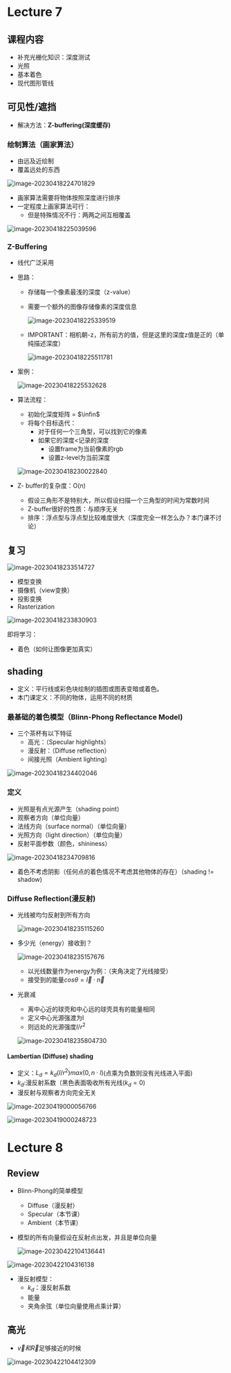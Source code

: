 # Lecture 7

## 课程内容

- 补充光栅化知识：深度测试
- 光照
- 基本着色
- 现代图形管线



## 可见性/遮挡

- 解决方法：**Z-buffering(深度缓存)**

### 绘制算法（画家算法）

- 由远及近绘制
- 覆盖远处的东西

![image-20230418224701829](http://typora-yy.oss-cn-hangzhou.aliyuncs.com/img/image-20230418224701829.png)

- 画家算法需要将物体按照深度进行排序
- 一定程度上画家算法可行：
  - 但是特殊情况不行：两两之间互相覆盖

![image-20230418225039596](http://typora-yy.oss-cn-hangzhou.aliyuncs.com/img/image-20230418225039596.png)

### Z-Buffering

- 线代广泛采用

- 思路：

  - 存储每一个像素最浅的深度（z-value）

  - 需要一个额外的图像存储像素的深度信息

    ![image-20230418225339519](http://typora-yy.oss-cn-hangzhou.aliyuncs.com/img/image-20230418225339519.png)

  - IMPORTANT：相机朝-z，所有前方的值，但是这里的深度z值是正的（单纯描述深度）

    ![image-20230418225511781](http://typora-yy.oss-cn-hangzhou.aliyuncs.com/img/image-20230418225511781.png)

- 案例：

  ![image-20230418225532628](http://typora-yy.oss-cn-hangzhou.aliyuncs.com/img/image-20230418225532628.png)

- 算法流程：

  - 初始化深度矩阵 = $\infin$
  - 将每个目标迭代：
    - 对于任何一个三角型，可以找到它的像素
    - 如果它的深度<记录的深度
      - 设置frame为当前像素的rgb
      - 设置z-level为当前深度

  ![image-20230418230022840](http://typora-yy.oss-cn-hangzhou.aliyuncs.com/img/image-20230418230022840.png)

- Z- buffer的复杂度：O(n)

  - 假设三角形不是特别大，所以假设扫描一个三角型的时间为常数时间
  - Z-buffer很好的性质：与顺序无关
  - 排序：浮点型与浮点型比较难度很大（深度完全一样怎么办？本门课不讨论）



## 复习

![image-20230418233514727](http://typora-yy.oss-cn-hangzhou.aliyuncs.com/img/image-20230418233514727.png)

- 模型变换
- 摄像机（view变换）
- 投影变换
- Rasterization

![image-20230418233830903](http://typora-yy.oss-cn-hangzhou.aliyuncs.com/img/image-20230418233830903.png)

即将学习：

- 着色（如何让图像更加真实）



## shading

- 定义：平行线或彩色块绘制的插图或图表变暗或着色。
- 本门课定义：不同的物体，运用不同的材质



### 最基础的着色模型（Blinn-Phong Reflectance Model)

- 三个茶杯有以下特征
  - 高光：（Specular highlights）
  - 漫反射：（Diffuse reflection）
  - 间接光照（Ambient lighting）

![image-20230418234402046](http://typora-yy.oss-cn-hangzhou.aliyuncs.com/img/image-20230418234402046.png)

### 定义

- 光照是有点光源产生（shading point）
- 观察者方向（单位向量）
- 法线方向（surface normal）（单位向量）
- 光照方向（light direction）（单位向量）
- 反射平面参数（颜色，shininess）

![image-20230418234709816](http://typora-yy.oss-cn-hangzhou.aliyuncs.com/img/image-20230418234709816.png)



- 着色不考虑阴影（任何点的着色情况不考虑其他物体的存在）（shading != shadow)

### Diffuse Reflection(漫反射)

- 光线被均匀反射到所有方向

  ![image-20230418235115260](C:\Users\12587\AppData\Roaming\Typora\typora-user-images\image-20230418235115260.png)

- 多少光（energy）接收到？

  ![image-20230418235157676](http://typora-yy.oss-cn-hangzhou.aliyuncs.com/img/image-20230418235157676.png)

  - 以光线数量作为energy为例：（夹角决定了光线接受）
  - 接受到的能量$cos \theta = \vec I\cdot \vec n$

- 光衰减

  - 离中心近的球壳和中心远的球壳具有的能量相同
  - 定义中心光源强渡为I
  - 则远处的光源强度$I/r^2$

  ![image-20230418235804730](http://typora-yy.oss-cn-hangzhou.aliyuncs.com/img/image-20230418235804730.png)

  

  

#### Lambertian (Diffuse) shading

- 定义：$L_d = k_d(I/r^2)max(0, n\cdot l)$(点乘为负数则没有光线进入平面)
- $k_d$:漫反射系数（黑色表面吸收所有光线($k_d=0$)
- 漫反射与观察者方向完全无关

![image-20230419000056766](http://typora-yy.oss-cn-hangzhou.aliyuncs.com/img/image-20230419000056766.png)

![image-20230419000248723](http://typora-yy.oss-cn-hangzhou.aliyuncs.com/img/image-20230419000248723.png)



# Lecture 8 

## Review

- Blinn-Phong的简单模型

  - Diffuse（漫反射）
  - Specular（本节课）
  - Ambient（本节课）

- 模型的所有向量假设在反射点出发，并且是单位向量

  ![image-20230422104136441](http://typora-yy.oss-cn-hangzhou.aliyuncs.com/img/image-20230422104136441.png)



![image-20230422104316138](http://typora-yy.oss-cn-hangzhou.aliyuncs.com/img/image-20230422104316138.png)

- 漫反射模型：
  - $k_d$：漫反射系数
  - 能量
  - 夹角余弦（单位向量使用点乘计算）



## 高光

- $\vec v 和 \vec R$足够接近的时候 

![image-20230422104412309](http://typora-yy.oss-cn-hangzhou.aliyuncs.com/img/image-20230422104412309.png)